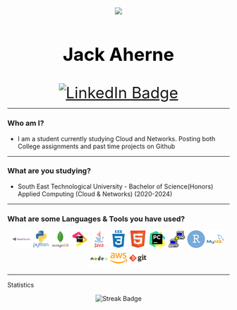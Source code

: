<div id="header" style="font-size:35px" align="center">
    <img src="https://cdn.pixabay.com/photo/2017/01/18/10/43/banner-1989514_960_720.png">
    <h3 style="position:relative; text-align:center; color:Black;"> Jack Aherne </h3>
    <div id="badges" align="center">
        <a href="https://www.linkedin.com/in/jackaherne">
            <img src="https://img.shields.io/badge/LinkedIn-blue?style=for-the-badge&logo=linkedin&logoColor=white&theme=darcula" alt="LinkedIn Badge"/>
        </a>
    </div>
</div>

---
### Who am I?
- I am a student currently studying Cloud and Networks. Posting both College assignments and past time projects on Github
---
### What are you studying?
- South East Technological University - Bachelor of Science(Honors) Applied Computing (Cloud & Networks) (2020-2024)

---
### What are some Languages & Tools you have used?
<div align="center">
    <img src="https://github.com/devicons/devicon/blob/master/icons/visualstudio/visualstudio-plain-wordmark.svg" title="VS" alt="VS" width="40" height="40"/>
    <img src="https://github.com/devicons/devicon/blob/master/icons/python/python-original-wordmark.svg" title="Python" alt="Python" width="40" height="40"/>
    <img src="https://github.com/devicons/devicon/blob/master/icons/mongodb/mongodb-original-wordmark.svg" title="Mongo" alt="Mongo" width="40" height="40"/>
    <img src="https://github.com/devicons/devicon/blob/master/icons/jetbrains/jetbrains-original.svg" title="Jetbrains" alt="Jetbrains" width="40" height="40"/>
    <img src="https://github.com/devicons/devicon/blob/master/icons/java/java-original-wordmark.svg" title="Java" alt="Java" width="40" height="40"/>
    <img src="https://github.com/devicons/devicon/blob/master/icons/css3/css3-plain-wordmark.svg"  title="CSS3" alt="CSS" width="40" height="40"/>
    <img src="https://github.com/devicons/devicon/blob/master/icons/html5/html5-original.svg" title="HTML5" alt="HTML" width="40" height="40"/>
    <img src="https://github.com/devicons/devicon/blob/master/icons/pycharm/pycharm-original.svg" title="Python" alt="Python" width="40" height="40"/>
    <img src="https://github.com/devicons/devicon/blob/master/icons/putty/putty-original.svg" title="Putty" alt="Putty" width="40" height="40"/>
    <img src="https://github.com/devicons/devicon/blob/master/icons/rstudio/rstudio-original.svg" title="Putty" alt="Putty" width="40" height="40"/>
    <img src="https://github.com/devicons/devicon/blob/master/icons/mysql/mysql-original-wordmark.svg" title="MySQL"  alt="MySQL" width="40" height="40"/>
    <img src="https://github.com/devicons/devicon/blob/master/icons/nodejs/nodejs-original-wordmark.svg" title="NodeJS" alt="NodeJS" width="40" height="40"/>
    <img src="https://github.com/devicons/devicon/blob/master/icons/amazonwebservices/amazonwebservices-plain-wordmark.svg" title="AWS" alt="AWS" width="40" height="40"/>
    <img src="https://github.com/devicons/devicon/blob/master/icons/git/git-original-wordmark.svg" title="Git" alt="Git" width="40" height="40"/>
</div>

---
Statistics
<div id="streaks" align="center">
    <img src="http://github-readme-streak-stats.herokuapp.com?user=JackAherne-eng&theme=darcula&hide_border=true&border_radius=4.6&date_format=j%20M%5B%20Y%5D" alt="Streak Badge"/>
</div>
